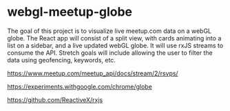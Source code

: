# webgl-meetup-globe
The goal of this project is to visualize live meetup.com data on a webGL globe. The React app will consist of a split view, with cards animating into a list on a sidebar, and a live updated webGL globe. It will use rxJS streams to consume the API. Stretch goals will include allowing the user to filter the data using geofencing, keywords, etc.

https://www.meetup.com/meetup_api/docs/stream/2/rsvps/

https://experiments.withgoogle.com/chrome/globe

https://github.com/ReactiveX/rxjs
